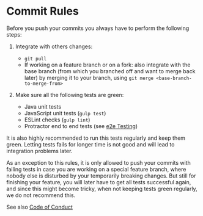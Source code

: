 # Commit Rules

Before you push your commits you always have to perform the following steps:

1. Integrate with others changes: 

     * `git pull`
     * If working on a feature branch or on a fork: also integrate with the base branch (from which you branched off and want to merge back later) by merging it to your branch, using `git merge <base-branch-to-merge-from>`

3. Make sure all the following tests are green:

   * Java unit tests
   * JavaScript unit tests (`gulp test`)
   * ESLint checks (`gulp lint`)
   * Protractor end to end tests (see [e2e Testing](e2eTesting.md))

It is also highly recommended to run this tests regularly and keep them green. Letting tests fails for longer time is not good and will lead to integration problems later.

As an exception to this rules, it is only allowed to push your commits with failing tests in case you are working on a special feature branch, where nobody else is disturbed by your temporarily breaking changes. But still for finishing your feature, you will later have to get all tests successful again, and since this might become tricky, when not keeping tests green regularly, we do not recommend this.

See also [Code of Conduct](Code-of-Conduct.md)
